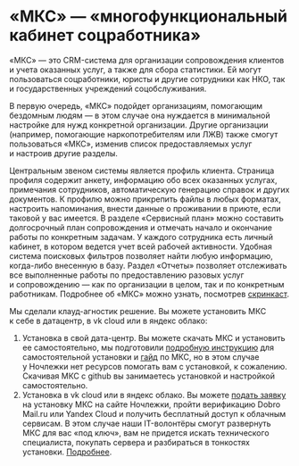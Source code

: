 # «МКС» — «многофункциональный кабинет соцработника»

«МКС» — это CRM-система для организации сопровождения клиентов и учета оказанных услуг, а также для сбора статистики. Ей могут пользоваться соцработники, юристы и другие сотрудники как НКО, так и государственных учреждений соцобслуживания.

В первую очередь, «МКС» подойдет организациям, помогающим бездомным людям — в этом случае она нуждается в минимальной настройке для нужд конкретной организации. Другие организации (например, помогающие наркопотребителям или ЛЖВ) также смогут пользоваться «МКС», изменив список предоставляемых услуг и настроив другие разделы. 

Центральным звеном системы является профиль клиента. Страница профиля содержит анкету, информацию обо всех оказанных услугах, примечания сотрудников, автоматическую генерацию справок и других документов. К профилю можно прикрепить файлы в любых форматах, настроить напоминания, внести данные о проживании в приюте, если таковой у вас имеется. В разделе «Сервисный план» можно составить долгосрочный план сопровождения и отмечать начало и окончание работы по конкретным задачам. У каждого сотрудника есть личный кабинет, в котором ведется учет всей рабочей активности. Удобная система поисковых фильтров позволяет найти любую информацию, когда-либо внесенную в базу. Раздел «Отчеты» позволяет отслеживать все выполненные работы по предоставлению разовых услуг и сопровождению — как по организации в целом, так и по конкретным работникам. Подробнее об «МКС» можно узнать, посмотрев [скринкаст](https://youtu.be/f07ObZ91q8k).

Мы сделали клауд-агностик решение. Вы можете установить МКС к себе в датацентр, в vk cloud или в яндекс облако:
1) Установка в свой дата-центр. Вы можете скачать МКС и установить ее самостоятельно, мы подготовили [подробную инструкцию](https://www.notion.so/nochlezhka/github-5b2c4d68b36146558ef245e00aee3358) для самостоятельной установки и [гайд](https://www.notion.so/nochlezhka/public-4f4f56b91c4e4dccb567c07876c6a6e6) по МКС, но в этом случае у Ночлежки нет ресурсов помогать вам с установкой, к сожалению. Скачивая МКС с github вы занимаетесь установкой и настройкой самостоятельно.
2) Установка в vk cloud или в яндекс облако. Вы можете [подать заявку](https://homeless.ru/mks/) на установку МКС на сайте Ночлежки, пройти верификацию Dobro Mail.ru или Yandex Cloud и получить бесплатный доступ к облачным сервисам. В этом случае наши IT-волонтёры смогут развернуть МКС для вас «под ключ», вам не придется искать технического специалиста, покупать сервера и разбираться в тонкостях установки. [Подробнее](https://www.notion.so/nochlezhka/VK-Yandex-0d5fd9667067496d9ba6f9f66a190b34).
